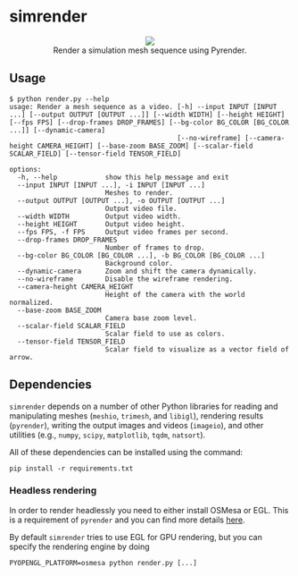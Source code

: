 # simrender

<p align="center">
<img src="img/teaser.png"><br>
Render a simulation mesh sequence using Pyrender.
</p>

## Usage

```
$ python render.py --help
usage: Render a mesh sequence as a video. [-h] --input INPUT [INPUT ...] [--output OUTPUT [OUTPUT ...]] [--width WIDTH] [--height HEIGHT] [--fps FPS] [--drop-frames DROP_FRAMES] [--bg-color BG_COLOR [BG_COLOR ...]] [--dynamic-camera]
                                          [--no-wireframe] [--camera-height CAMERA_HEIGHT] [--base-zoom BASE_ZOOM] [--scalar-field SCALAR_FIELD] [--tensor-field TENSOR_FIELD]

options:
  -h, --help            show this help message and exit
  --input INPUT [INPUT ...], -i INPUT [INPUT ...]
                        Meshes to render.
  --output OUTPUT [OUTPUT ...], -o OUTPUT [OUTPUT ...]
                        Output video file.
  --width WIDTH         Output video width.
  --height HEIGHT       Output video height.
  --fps FPS, -f FPS     Output video frames per second.
  --drop-frames DROP_FRAMES
                        Number of frames to drop.
  --bg-color BG_COLOR [BG_COLOR ...], -b BG_COLOR [BG_COLOR ...]
                        Background color.
  --dynamic-camera      Zoom and shift the camera dynamically.
  --no-wireframe        Disable the wireframe rendering.
  --camera-height CAMERA_HEIGHT
                        Height of the camera with the world normalized.
  --base-zoom BASE_ZOOM
                        Camera base zoom level.
  --scalar-field SCALAR_FIELD
                        Scalar field to use as colors.
  --tensor-field TENSOR_FIELD
                        Scalar field to visualize as a vector field of arrow.
```

## Dependencies

`simrender` depends on a number of other Python libraries for reading and manipulating meshes (`meshio`, `trimesh`, and `libigl`), rendering results (`pyrender`), writing the output images and videos (`imageio`), and other utilities (e.g., `numpy`, `scipy`, `matplotlib`, `tqdm`, `natsort`).

All of these dependencies can be installed using the command:
```
pip install -r requirements.txt
```

### Headless rendering

In order to render headlessly you need to either install OSMesa or EGL. This is a requirement of `pyrender` and you can find more details [here](https://pyrender.readthedocs.io/en/latest/install/index.html#getting-pyrender-working-with-osmesa).

By default `simrender` tries to use EGL for GPU rendering, but you can specify the rendering engine by doing
```
PYOPENGL_PLATFORM=osmesa python render.py [...]
```
